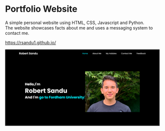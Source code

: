 # Portfolio Website

A simple personal website using HTML, CSS, Javascript and Python.\
The website showcases facts about me and uses a messaging system to contact me.

https://rsandu1.github.io/


![alt text](static/website.png)
